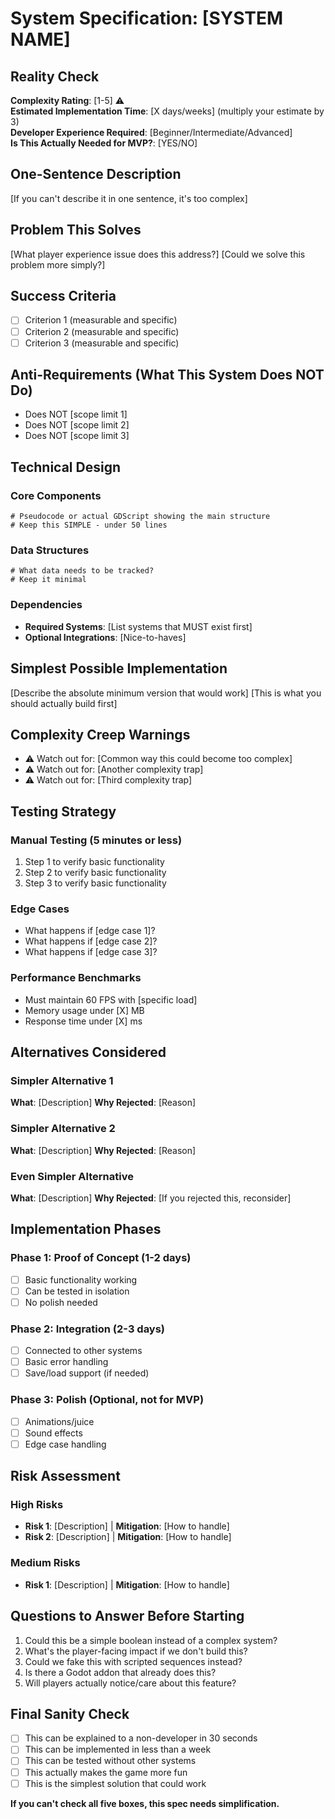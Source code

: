 # System Specification: [SYSTEM NAME]

## Reality Check
**Complexity Rating**: [1-5] ⚠️  
**Estimated Implementation Time**: [X days/weeks] (multiply your estimate by 3)  
**Developer Experience Required**: [Beginner/Intermediate/Advanced]  
**Is This Actually Needed for MVP?**: [YES/NO]  

## One-Sentence Description
[If you can't describe it in one sentence, it's too complex]

## Problem This Solves
[What player experience issue does this address?]
[Could we solve this problem more simply?]

## Success Criteria
- [ ] Criterion 1 (measurable and specific)
- [ ] Criterion 2 (measurable and specific)
- [ ] Criterion 3 (measurable and specific)

## Anti-Requirements (What This System Does NOT Do)
- Does NOT [scope limit 1]
- Does NOT [scope limit 2]
- Does NOT [scope limit 3]

## Technical Design

### Core Components
```gdscript
# Pseudocode or actual GDScript showing the main structure
# Keep this SIMPLE - under 50 lines
```

### Data Structures
```gdscript
# What data needs to be tracked?
# Keep it minimal
```

### Dependencies
- **Required Systems**: [List systems that MUST exist first]
- **Optional Integrations**: [Nice-to-haves]

## Simplest Possible Implementation
[Describe the absolute minimum version that would work]
[This is what you should actually build first]

## Complexity Creep Warnings
- ⚠️ Watch out for: [Common way this could become too complex]
- ⚠️ Watch out for: [Another complexity trap]
- ⚠️ Watch out for: [Third complexity trap]

## Testing Strategy

### Manual Testing (5 minutes or less)
1. Step 1 to verify basic functionality
2. Step 2 to verify basic functionality
3. Step 3 to verify basic functionality

### Edge Cases
- What happens if [edge case 1]?
- What happens if [edge case 2]?
- What happens if [edge case 3]?

### Performance Benchmarks
- Must maintain 60 FPS with [specific load]
- Memory usage under [X] MB
- Response time under [X] ms

## Alternatives Considered

### Simpler Alternative 1
**What**: [Description]
**Why Rejected**: [Reason]

### Simpler Alternative 2
**What**: [Description]
**Why Rejected**: [Reason]

### Even Simpler Alternative
**What**: [Description]
**Why Rejected**: [If you rejected this, reconsider]

## Implementation Phases

### Phase 1: Proof of Concept (1-2 days)
- [ ] Basic functionality working
- [ ] Can be tested in isolation
- [ ] No polish needed

### Phase 2: Integration (2-3 days)
- [ ] Connected to other systems
- [ ] Basic error handling
- [ ] Save/load support (if needed)

### Phase 3: Polish (Optional, not for MVP)
- [ ] Animations/juice
- [ ] Sound effects
- [ ] Edge case handling

## Risk Assessment

### High Risks
- **Risk 1**: [Description] | **Mitigation**: [How to handle]
- **Risk 2**: [Description] | **Mitigation**: [How to handle]

### Medium Risks
- **Risk 1**: [Description] | **Mitigation**: [How to handle]

## Questions to Answer Before Starting
1. Could this be a simple boolean instead of a complex system?
2. What's the player-facing impact if we don't build this?
3. Could we fake this with scripted sequences instead?
4. Is there a Godot addon that already does this?
5. Will players actually notice/care about this feature?

## Final Sanity Check
- [ ] This can be explained to a non-developer in 30 seconds
- [ ] This can be implemented in less than a week
- [ ] This can be tested without other systems
- [ ] This actually makes the game more fun
- [ ] This is the simplest solution that could work

**If you can't check all five boxes, this spec needs simplification.**